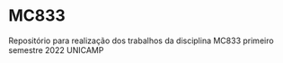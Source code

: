 # MC833
Repositório para realização dos trabalhos da disciplina MC833 primeiro semestre 2022 UNICAMP
